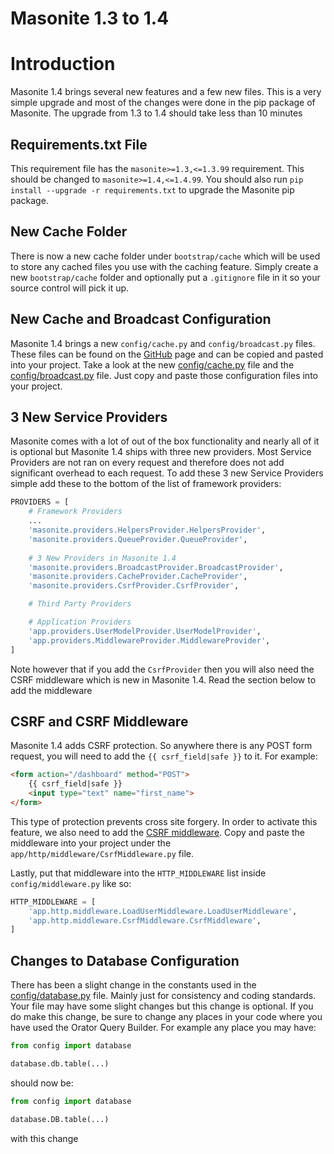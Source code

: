# Masonite 1.3 to 1.4

# Introduction

Masonite 1.4 brings several new features and a few new files. This is a very simple upgrade and most of the changes were done in the pip package of Masonite. The upgrade from 1.3 to 1.4 should take less than 10 minutes

## Requirements.txt File

This requirement file has the `masonite>=1.3,<=1.3.99` requirement. This should be changed to `masonite>=1.4,<=1.4.99`. You should also run `pip install --upgrade -r requirements.txt` to upgrade the Masonite pip package.

## New Cache Folder

There is now a new cache folder under `bootstrap/cache` which will be used to store any cached files you use with the caching feature. Simply create a new `bootstrap/cache` folder and optionally put a `.gitignore` file in it so your source control will pick it up.

## New Cache and Broadcast Configuration

Masonite 1.4 brings a new `config/cache.py` and `config/broadcast.py` files. These files can be found on the [GitHub](https://github.com/MasoniteFramework/masonite) page and can be copied and pasted into your project. Take a look at the new [config/cache.py](https://github.com/MasoniteFramework/masonite/blob/v1.4/config/cache.py) file and the [config/broadcast.py](https://github.com/MasoniteFramework/masonite/blob/v1.4/config/broadcast.py) file. Just copy and paste those configuration files into your project.

## 3 New Service Providers

Masonite comes with a lot of out of the box functionality and nearly all of it is optional but Masonite 1.4 ships with three new providers. Most Service Providers are not ran on every request and therefore does not add significant overhead to each request. To add these 3 new Service Providers simple add these to the bottom of the list of framework providers:

```python
PROVIDERS = [
    # Framework Providers
    ...
    'masonite.providers.HelpersProvider.HelpersProvider',
    'masonite.providers.QueueProvider.QueueProvider',
    
    # 3 New Providers in Masonite 1.4
    'masonite.providers.BroadcastProvider.BroadcastProvider',
    'masonite.providers.CacheProvider.CacheProvider',
    'masonite.providers.CsrfProvider.CsrfProvider',

    # Third Party Providers

    # Application Providers
    'app.providers.UserModelProvider.UserModelProvider',
    'app.providers.MiddlewareProvider.MiddlewareProvider',
]
```

Note however that if you add the `CsrfProvider` then you will also need the CSRF middleware which is new in Masonite 1.4. Read the section below to add the middleware

## CSRF and CSRF Middleware

Masonite 1.4 adds CSRF protection. So anywhere there is any POST form request, you will need to add the `{{ csrf_field|safe }}` to it. For example:

```html
<form action="/dashboard" method="POST">
    {{ csrf_field|safe }}
    <input type="text" name="first_name">
</form>
```

This type of protection prevents cross site forgery. In order to activate this feature, we also need to add the [CSRF middleware](https://github.com/MasoniteFramework/masonite/blob/master/app/http/middleware/CsrfMiddleware.py). Copy and paste the middleware into your project under the `app/http/middleware/CsrfMiddleware.py` file.

Lastly, put that middleware into the `HTTP_MIDDLEWARE` list inside `config/middleware.py` like so:

```python
HTTP_MIDDLEWARE = [
    'app.http.middleware.LoadUserMiddleware.LoadUserMiddleware',
    'app.http.middleware.CsrfMiddleware.CsrfMiddleware',
]
```

## Changes to Database Configuration

There has been a slight change in the constants used in the [config/database.py](https://github.com/MasoniteFramework/masonite/blob/master/config/database.py) file. Mainly just for consistency and coding standards. Your file may have some slight changes but this change is optional. If you do make this change, be sure to change any places in your code where you have used the Orator Query Builder. For example any place you may have: 

```python
from config import database

database.db.table(...)
```

should now be:

```python
from config import database

database.DB.table(...)
```

with this change
